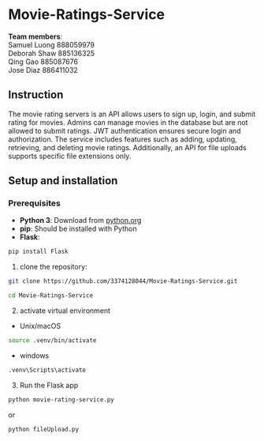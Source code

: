 # Movie-Ratings-Service

**Team members**:<br />
Samuel Luong 888059979<br />
Deborah Shaw 885136325<br />
Qing Gao 885087676<br />
Jose Diaz 886411032<br />

## Instruction
The movie rating servers is an API allows users to sign up, login, and submit rating for movies. Admins can manage movies in the database but are not allowed to submit ratings. JWT authentication ensures secure login and authorization. The service includes features such as adding, updating, retrieving, and deleting movie ratings. Additionally, an API for file uploads supports specific file extensions only.

## Setup and installation
### Prerequisites
- **Python 3**: Download from [python.org](https://www.python.org/downloads/)
- **pip**: Should be installed with Python
- **Flask**:  
```bash
pip install Flask
```

1. clone the repository: 
```bash
git clone https://github.com/3374128044/Movie-Ratings-Service.git
```
```bash
cd Movie-Ratings-Service
```

2. activate virtual environment
- Unix/macOS
```bash
source .venv/bin/activate
```
- windows
```bash
.venv\Scripts\activate
```

3. Run the Flask app
```bash
python movie-rating-service.py
```
 or 
```bash
python fileUpload.py
```
